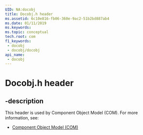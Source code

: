 ```yaml
---
UID: NA:docobj
title: Docobj.h header
ms.assetid: 6c10e816-fb06-360e-9ac2-51b2bd887ab4
ms.date: 01/11/2019
ms.keywords: 
ms.topic: conceptual
tech.root: com
f1_keywords:
 - docobj
 - docobj/docobj
api_name:
 - docobj
---
```


# Docobj.h header


## -description

This header is used by Component Object Model (COM). For more information, see:

- [Component Object Model (COM)](../_com/index.md)

